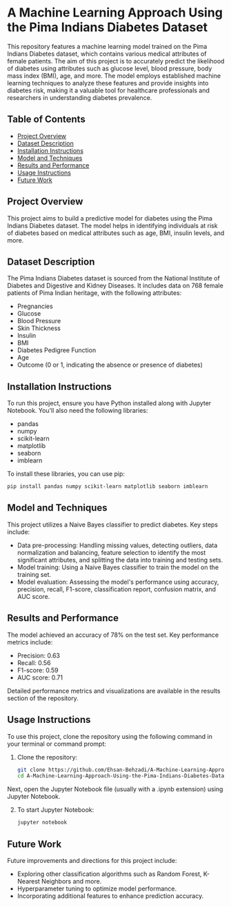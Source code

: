 # A Machine Learning Approach Using the Pima Indians Diabetes Dataset

This repository features a machine learning model trained on the Pima Indians Diabetes dataset, which contains various medical attributes of female patients. The aim of this project is to accurately predict the likelihood of diabetes using attributes such as glucose level, blood pressure, body mass index (BMI), age, and more. The model employs established machine learning techniques to analyze these features and provide insights into diabetes risk, making it a valuable tool for healthcare professionals and researchers in understanding diabetes prevalence.  

## Table of Contents  

- [Project Overview](#project-overview)  
- [Dataset Description](#dataset-description)  
- [Installation Instructions](#installation-instructions)  
- [Model and Techniques](#model-and-techniques)      
- [Results and Performance](#results-and-performance)  
- [Usage Instructions](#usage-instructions)  
- [Future Work](#future-work)

## Project Overview

This project aims to build a predictive model for diabetes using the Pima Indians Diabetes dataset. The model helps in identifying individuals at risk of diabetes based on medical attributes such as age, BMI, insulin levels, and more.

## Dataset Description

The Pima Indians Diabetes dataset is sourced from the National Institute of Diabetes and Digestive and Kidney Diseases. It includes data on 768 female patients of Pima Indian heritage, with the following attributes:
- Pregnancies
- Glucose
- Blood Pressure
- Skin Thickness
- Insulin
- BMI
- Diabetes Pedigree Function
- Age
- Outcome (0 or 1, indicating the absence or presence of diabetes)

## Installation Instructions  
To run this project, ensure you have Python installed along with Jupyter Notebook. You'll also need the following libraries:  
- pandas  
- numpy  
- scikit-learn  
- matplotlib  
- seaborn  
- imblearn

To install these libraries, you can use pip:  
```bash  
pip install pandas numpy scikit-learn matplotlib seaborn imblearn
```

## Model and Techniques  

This project utilizes a Naive Bayes classifier to predict diabetes. Key steps include:  
- Data pre-processing: Handling missing values, detecting outliers, data normalization and balancing, feature selection to identify the most significant attributes, and splitting the data into training and testing sets.  
- Model training: Using a Naive Bayes classifier to train the model on the training set.  
- Model evaluation: Assessing the model's performance using accuracy, precision, recall, F1-score, classification report, confusion matrix, and AUC score.  

## Results and Performance

The model achieved an accuracy of 78% on the test set. Key performance metrics include:
- Precision: 0.63
- Recall: 0.56
- F1-score: 0.59
- AUC score: 0.71

Detailed performance metrics and visualizations are available in the results section of the repository.

## Usage Instructions

To use this project, clone the repository using the following command in your terminal or command prompt:

1. Clone the repository:
   ```bash
   git clone https://github.com/Ehsan-Behzadi/A-Machine-Learning-Approach-Using-the-Pima-Indians-Diabetes-Dataset.git  
   cd A-Machine-Learning-Approach-Using-the-Pima-Indians-Diabetes-Dataset
   ```
Next, open the Jupyter Notebook file (usually with a .ipynb extension) using Jupyter Notebook.   

2. To start Jupyter Notebook:
   ```bash
   jupyter notebook
   ```

## Future Work

Future improvements and directions for this project include:
- Exploring other classification algorithms such as Random Forest, K-Nearest Neighbors and more.
- Hyperparameter tuning to optimize model performance.
- Incorporating additional features to enhance prediction accuracy.